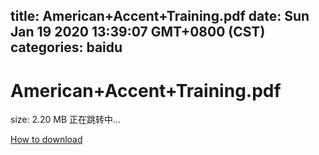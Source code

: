 
title: American+Accent+Training.pdf
date: Sun Jan 19 2020 13:39:07 GMT+0800 (CST)    
categories: baidu
---

# American+Accent+Training.pdf
size: 2.20 MB
 正在跳转中...
 

[How to download](https://bpcam.bemobtrk.com/go/2ceec3aa-1ca2-46d6-b9ff-aaa5c184517c?jno=2240)